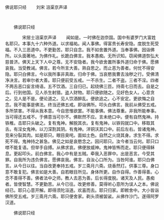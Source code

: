   佛说耶只经
                        　　刘宋 沮渠京声译

                        
        　      


　　佛说耶只经

　　　　宋居士沮渠京声译
　　闻如是。一时佛在迦奈国。国中有婆罗门大富姓名耶只。本事九十六种外道。以求福祐。闻人事佛。得富贵长寿安隐。度脱生死受福。不入三恶道中。不更勤苦。耶只自念。我不如舍置外道。当奉事佛。因诣佛所。以头面著地。为佛作礼。长跪白佛言。我本愚痴。无所识知。窃闻佛道恢弘大慈普济。佛天上天下人中之尊。无不安隐者。我今欲舍置所事外道归命于佛。愿佛哀我。当受教诫。佛言。若今所言大善。熟自思之。而止恶为善者。何忧不得安隐。耶只白佛言。今以我所事非真故。归命于佛。当哀愍我曹去浊秽之行。受佛清净决言。若审尔者大善。耶只便前受五戒。一不杀生。二者不盗。三者不淫。四者不两舌恶口妄言绮语。五不饮酒。三自归已。起绕佛三匝。持斋七日而去。自是之后。行到他国。见人杀生射猎。盗人财物。耶只便欲随之。见好色女人。心意贪之。见人是不是。便论道之。见人饮酒醉乱。便欲追之。心不安定。更欲悔之自念。我不能事是佛法。终当还佛五戒。即诣佛所。叩头白佛言。我前从佛受五戒。多所禁害。不得从我本意。今自思惟欲罢。不能事佛。佛法尊重。非我所能奉事。当可得还五戒不。于佛意当可尔不。佛默然不应。言未绝口中。便有自然鬼神。持铁椎。击耶只头破之。复有鬼神。解脱其衣。复有鬼神。以铁钩就口中。移取其舌。有淫女鬼神。以刀深割其阴。有鬼神。洋铜沃其口中。前后左右。皆诸鬼神。竞来分裂其肉。如是耶只。眼目臭咤。面如土色。自然之火烧其身。求生不得。求死不得。鬼神持之甚急。佛见之如是哀愍念之。因问耶只。汝今者当云何。耶只口噤不能复语。但举手自搏。从佛求哀。佛便放威神。鬼神皆怖而走。耶只便得稣息。更起叩头。前白佛言。我心中有是五贼。牵我入恶罪中。出是恶言。今受其罪。自我所为违负佛言。愿佛哀我。佛言。自汝心口所为。当咎阿谁。耶只白佛言。从今日以往。当自改更奉持五戒。岁三斋月六斋。烧香然灯。供事三尊。身口意不敢复犯。佛言如是大善。自若眼目所见。身体所更。自作自得。作善得善。心念不善得不善。佛者法中之师。教人去恶为善。后长得度脱。诸天及人民。愚痴者。皆使智慧。不更勤苦。从今已往。改更修善。莫得听心意所为误人之本。佛说经已。耶只心意开解。即得须陀洹道。欢喜而去。耶只归家。即敕舍中。大小皆诣佛所受五戒。岁三斋月六斋。耶只便舍家。剃头须被袈裟。从佛作沙门。遂得阿罗汉道。

　　佛说耶只经


